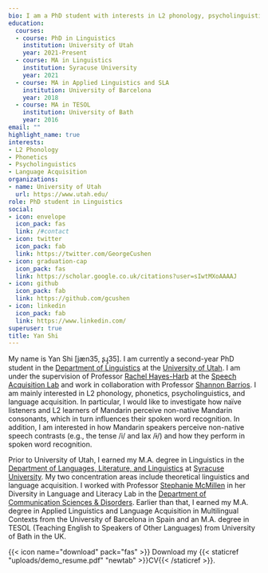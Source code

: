 ```yaml
---
bio: I am a PhD student with interests in L2 phonology, psycholinguistics, and language acquisition. 
education:
  courses:
  - course: PhD in Linguistics
    institution: University of Utah
    year: 2021-Present
  - course: MA in Linguistics
    institution: Syracuse University
    year: 2021
  - course: MA in Applied Linguistics and SLA
    institution: University of Barcelona
    year: 2018
  - course: MA in TESOL
    institution: University of Bath
    year: 2016
email: ""
highlight_name: true
interests:
- L2 Phonology
- Phonetics
- Psycholinguistics
- Language Acquisition
organizations:
- name: University of Utah
  url: https://www.utah.edu/
role: PhD student in Linguistics
social:
- icon: envelope
  icon_pack: fas
  link: /#contact
- icon: twitter
  icon_pack: fab
  link: https://twitter.com/GeorgeCushen
- icon: graduation-cap
  icon_pack: fas
  link: https://scholar.google.co.uk/citations?user=sIwtMXoAAAAJ
- icon: github
  icon_pack: fab
  link: https://github.com/gcushen
- icon: linkedin
  icon_pack: fab
  link: https://www.linkedin.com/
superuser: true
title: Yan Shi
---
```


My name is Yan Shi [jæn35, ʂɻ̩35]. I am currently a second-year PhD student in the [Department of Linguistics](https://linguistics.utah.edu/) at the [University of Utah](https://www.utah.edu/). I am under the supervision of Professor [Rachel Hayes-Harb](https://sites.google.com/view/speech-acquisition-lab/rachel-hayes-harb) at the [Speech Acquisition Lab](https://sites.google.com/view/speech-acquisition-lab/) and work in collaboration with Professor [Shannon Barrios](https://sites.google.com/view/speech-acquisition-lab/shannon-barrios). I am mainly interested in L2 phonology, phonetics, psycholinguistics, and language acquisition. In particular, I would like to investigate how naïve listeners and L2 learners of Mandarin perceive non-native Mandarin consonants, which in turn influences their spoken word recognition. In addition, I am interested in how Mandarin speakers perceive non-native speech contrasts (e.g., the tense /i/ and lax /ɨ/) and how they perform in spoken word recognition. 

Prior to University of Utah, I earned my M.A. degree in Linguistics in the [Department of Languages, Literature, and Linguistics](https://thecollege.syr.edu/languages-literatures-and-linguistics/) at [Syracuse University](https://www.syracuse.edu). My two concentration areas include theoretical linguistics and language acquisition. I worked with Professor [Stephanie McMillen](https://thecollege.syr.edu/people/faculty/stephanie-mcmillen/) in her Diversity in Language and Literacy Lab in the [Department of Communication Sciences & Disorders](https://thecollege.syr.edu/department-communication-sciences-disorders/). Earlier than that, I earned my M.A. degree in Applied Linguistics and Language Acquisition in Multilingual Contexts from the University of Barcelona in Spain and an M.A. degree in TESOL (Teaching English to Speakers of Other Languages) from University of Bath in the UK. 


{{< icon name="download" pack="fas" >}} Download my {{< staticref "uploads/demo_resume.pdf" "newtab" >}}CV{{< /staticref >}}.
